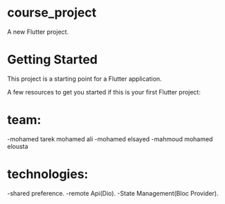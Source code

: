 # course_project

A new Flutter project.

# Getting Started

This project is a starting point for a Flutter application.

A few resources to get you started if this is your first Flutter project:

# team:
 -mohamed tarek mohamed ali 
 -mohamed elsayed
 -mahmoud mohamed elousta
 
# technologies:
-shared preference.
-remote Api(Dio).
-State Management(Bloc Provider).